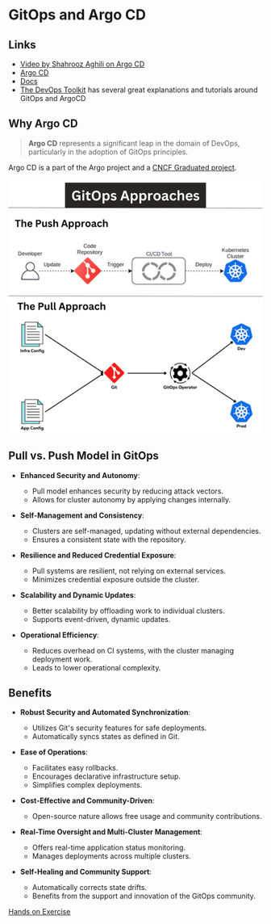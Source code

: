 # GitOps and Argo CD

## Links

* [Video by Shahrooz Aghili on Argo CD](https://youtu.be/YjW_EL9rqCg)
* [Argo CD](https://argoproj.github.io/cd/)
* [Docs](https://argo-cd.readthedocs.io/en/stable/)
* [The DevOps Toolkit](https://www.youtube.com/c/DevOpsToolkit/videos) has several great explanations and tutorials around GitOps and ArgoCD

## Why Argo CD

> **Argo CD** represents a significant leap in the domain of DevOps, particularly in the adoption of GitOps principles.

Argo CD is a part of the Argo project and a [CNCF Graduated project](https://landscape.cncf.io/?selected=argo).

![Pull vs. Push](../assets/image.png)

## Pull vs. Push Model in GitOps

* **Enhanced Security and Autonomy**:
  * Pull model enhances security by reducing attack vectors.
  * Allows for cluster autonomy by applying changes internally.

* **Self-Management and Consistency**:
  * Clusters are self-managed, updating without external dependencies.
  * Ensures a consistent state with the repository.

* **Resilience and Reduced Credential Exposure**:
  * Pull systems are resilient, not relying on external services.
  * Minimizes credential exposure outside the cluster.

* **Scalability and Dynamic Updates**:
  * Better scalability by offloading work to individual clusters.
  * Supports event-driven, dynamic updates.

* **Operational Efficiency**:
  * Reduces overhead on CI systems, with the cluster managing deployment work.
  * Leads to lower operational complexity.

## Benefits

* **Robust Security and Automated Synchronization**:
  * Utilizes Git's security features for safe deployments.
  * Automatically syncs states as defined in Git.

* **Ease of Operations**:
  * Facilitates easy rollbacks.
  * Encourages declarative infrastructure setup.
  * Simplifies complex deployments.

* **Cost-Effective and Community-Driven**:
  * Open-source nature allows free usage and community contributions.

* **Real-Time Oversight and Multi-Cluster Management**:
  * Offers real-time application status monitoring.
  * Manages deployments across multiple clusters.

* **Self-Healing and Community Support**:
  * Automatically corrects state drifts.
  * Benefits from the support and innovation of the GitOps community.

[Hands on Exercise](https://killercoda.com/shahrooz33ce/scenario/argo_cd_intro)
